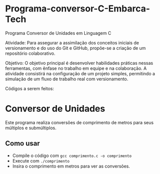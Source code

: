 # Programa-conversor-C-Embarca-Tech
Programa Conversor de Unidades em Linguagem C

Atividade: 
Para assegurar a assimilação dos conceitos iniciais de versionamento e do uso do Git e GitHub, propõe-se a criação de um repositório colaborativo. 

Objetivo: 
O objetivo principal é desenvolver habilidades práticas nessas ferramentas, com ênfase no trabalho em equipe e na colaboração. A atividade consistirá na configuração de um projeto simples, permitindo a simulação de um fluxo de trabalho real com versionamento.

Códigos a serem feitos:

# Conversor de Unidades
Este programa realiza conversões de comprimento de metros para seus múltiplos e submúltiplos.

## Como usar
- Compile o código com `gcc comprimento.c -o comprimento`
- Execute com `./comprimento`
- Insira o comprimento em metros para ver as conversões.